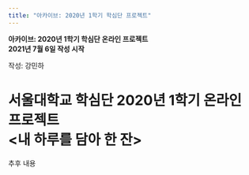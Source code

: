 ```yaml
---
title: "아카이브: 2020년 1학기 학심단 프로젝트"
---
```


**아카이브: 2020년 1학기 학심단 온라인 프로젝트**\
**2021년 7월 6일 작성 시작**

작성: 강민하

# 서울대학교 학심단 2020년 1학기 온라인 프로젝트<br><내 하루를 담아 한 잔>

추후 내용 
